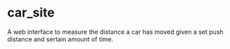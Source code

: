 # car_site
A web interface to measure the distance a car has moved given a set push distance and sertain amount of time.

